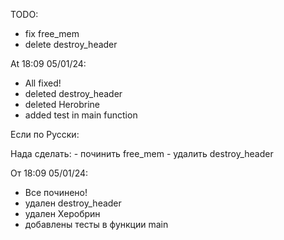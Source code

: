 TODO:
  - fix free_mem
  - delete destroy_header


At 18:09 05/01/24:
  - All fixed!
  - deleted destroy_header
  - deleted Herobrine
  - added test in main function


Если по Русски:



  Нада сделать:
    - починить free_mem
    - удалить destroy_header


  От 18:09 05/01/24:
  - Все починено!
  - удален destroy_header
  - удален Херобрин
  - добавлены тесты в функции main
